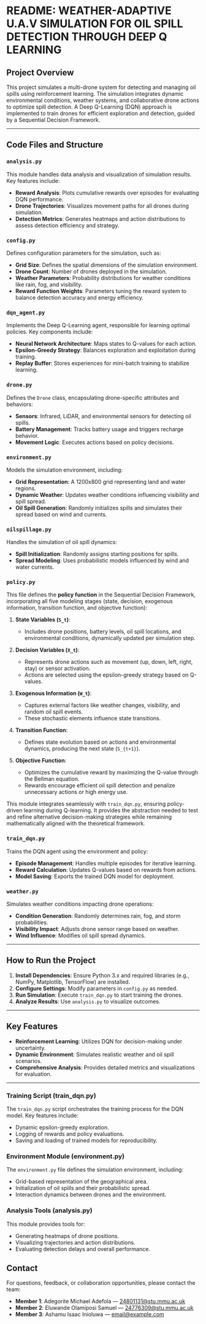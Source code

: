 # README: WEATHER-ADAPTIVE U.A.V SIMULATION FOR OIL SPILL DETECTION THROUGH DEEP Q LEARNING

## Project Overview
This project simulates a multi-drone system for detecting and managing oil spills using reinforcement learning. The simulation integrates dynamic environmental conditions, weather systems, and collaborative drone actions to optimize spill detection. A Deep Q-Learning (DQN) approach is implemented to train drones for efficient exploration and detection, guided by a Sequential Decision Framework.

---

## Code Files and Structure

### `analysis.py`
This module handles data analysis and visualization of simulation results. Key features include:
- **Reward Analysis**: Plots cumulative rewards over episodes for evaluating DQN performance.
- **Drone Trajectories**: Visualizes movement paths for all drones during simulation.
- **Detection Metrics**: Generates heatmaps and action distributions to assess detection efficiency and strategy.

### `config.py`
Defines configuration parameters for the simulation, such as:
- **Grid Size**: Defines the spatial dimensions of the simulation environment.
- **Drone Count**: Number of drones deployed in the simulation.
- **Weather Parameters**: Probability distributions for weather conditions like rain, fog, and visibility.
- **Reward Function Weights**: Parameters tuning the reward system to balance detection accuracy and energy efficiency.

### `dqn_agent.py`
Implements the Deep Q-Learning agent, responsible for learning optimal policies. Key components include:
- **Neural Network Architecture**: Maps states to Q-values for each action.
- **Epsilon-Greedy Strategy**: Balances exploration and exploitation during training.
- **Replay Buffer**: Stores experiences for mini-batch training to stabilize learning.

### `drone.py`
Defines the `Drone` class, encapsulating drone-specific attributes and behaviors:
- **Sensors**: Infrared, LiDAR, and environmental sensors for detecting oil spills.
- **Battery Management**: Tracks battery usage and triggers recharge behavior.
- **Movement Logic**: Executes actions based on policy decisions.

### `environment.py`
Models the simulation environment, including:
- **Grid Representation**: A 1200x800 grid representing land and water regions.
- **Dynamic Weather**: Updates weather conditions influencing visibility and spill spread.
- **Oil Spill Generation**: Randomly initializes spills and simulates their spread based on wind and currents.

### `oilspillage.py`
Handles the simulation of oil spill dynamics:
- **Spill Initialization**: Randomly assigns starting positions for spills.
- **Spread Modeling**: Uses probabilistic models influenced by wind and water currents.

### `policy.py`
This file defines the **policy function** in the Sequential Decision Framework, incorporating all five modeling stages (state, decision, exogenous information, transition function, and objective function):

1. **State Variables (`S_t`)**:
   - Includes drone positions, battery levels, oil spill locations, and environmental conditions, dynamically updated per simulation step.

2. **Decision Variables (`X_t`)**:
   - Represents drone actions such as movement (up, down, left, right, stay) or sensor activation.
   - Actions are selected using the epsilon-greedy strategy based on Q-values.

3. **Exogenous Information (`W_t`)**:
   - Captures external factors like weather changes, visibility, and random oil spill events.
   - These stochastic elements influence state transitions.

4. **Transition Function**:
   - Defines state evolution based on actions and environmental dynamics, producing the next state (`S_{t+1}`).

5. **Objective Function**:
   - Optimizes the cumulative reward by maximizing the Q-value through the Bellman equation.
   - Rewards encourage efficient oil spill detection and penalize unnecessary actions or high energy use.

This module integrates seamlessly with `train_dqn.py`, ensuring policy-driven learning during Q-learning. It provides the abstraction needed to test and refine alternative decision-making strategies while remaining mathematically aligned with the theoretical framework.

### `train_dqn.py`
Trains the DQN agent using the environment and policy:
- **Episode Management**: Handles multiple episodes for iterative learning.
- **Reward Calculation**: Updates Q-values based on rewards from actions.
- **Model Saving**: Exports the trained DQN model for deployment.

### `weather.py`
Simulates weather conditions impacting drone operations:
- **Condition Generation**: Randomly determines rain, fog, and storm probabilities.
- **Visibility Impact**: Adjusts drone sensor range based on weather.
- **Wind Influence**: Modifies oil spill spread dynamics.

---

## How to Run the Project

1. **Install Dependencies**: Ensure Python 3.x and required libraries (e.g., NumPy, Matplotlib, TensorFlow) are installed.
2. **Configure Settings**: Modify parameters in `config.py` as needed.
3. **Run Simulation**: Execute `train_dqn.py` to start training the drones.
4. **Analyze Results**: Use `analysis.py` to visualize outcomes.

---

## Key Features
- **Reinforcement Learning**: Utilizes DQN for decision-making under uncertainty.
- **Dynamic Environment**: Simulates realistic weather and oil spill scenarios.
- **Comprehensive Analysis**: Provides detailed metrics and visualizations for evaluation.

---

### Training Script (train_dqn.py)
The `train_dqn.py` script orchestrates the training process for the DQN model. Key features include:
- Dynamic epsilon-greedy exploration.
- Logging of rewards and policy evaluations.
- Saving and loading of trained models for reproducibility.

### Environment Module (environment.py)
The `environment.py` file defines the simulation environment, including:
- Grid-based representation of the geographical area.
- Initialization of oil spills and their probabilistic spread.
- Interaction dynamics between drones and the environment.

### Analysis Tools (analysis.py)
This module provides tools for:
- Generating heatmaps of drone positions.
- Visualizing trajectories and action distributions.
- Evaluating detection delays and overall performance.

## Contact

For questions, feedback, or collaboration opportunities, please contact the team:

- **Member 1**: Adegorite Michael Adefola — 24801131@stu.mmu.ac.uk
- **Member 2**: Eluwande Olamiposi Samuel — 24776309@stu.mmu.ac.uk
- **Member 3**: Ashamu Isaac Inioluwa — email@example.com

